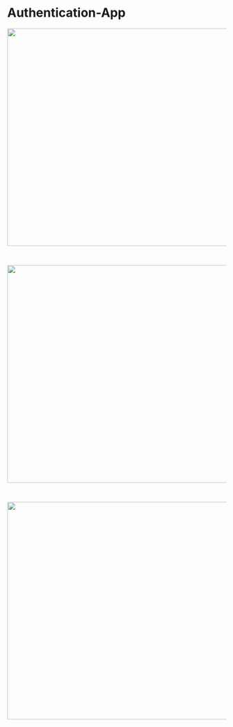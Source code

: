 # Authentication-App

<img src="https://github.com/Moonwalker007/Authentication-App/blob/master/images/authentication.png" width=825px height=500px>
<pre>

</pre>
<img src="https://github.com/Moonwalker007/Authentication-App/blob/master/images/register.png" width=825px height=500px>

<pre>

</pre>
<img src="https://github.com/Moonwalker007/Authentication-App/blob/master/images/login.png" width=825px height=500px>
